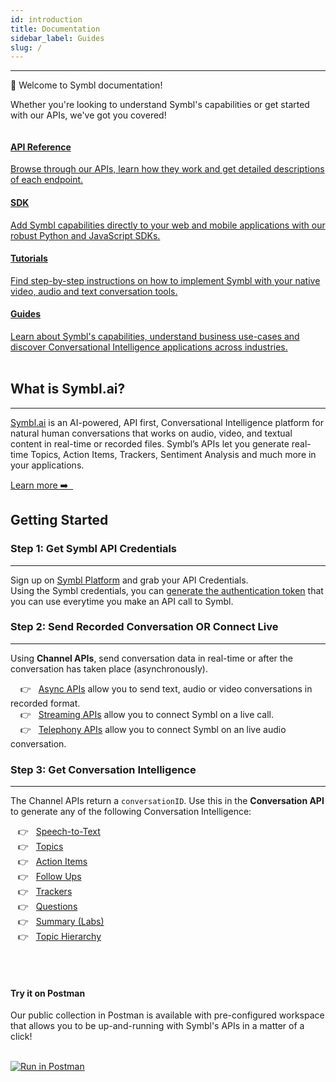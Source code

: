 ```yaml
---
id: introduction
title: Documentation
sidebar_label: Guides
slug: /
---
```

---

👋 Welcome to Symbl documentation! 

Whether you're looking to understand Symbl's capabilities or get started with 
our APIs, we've got you covered!

<div class="row">
  <div class="column">
    <div class="card"><a href="/docs/api-reference/getting-started"><h4>API Reference</h4>Browse through our APIs, learn how they work and get detailed descriptions of each endpoint.</a></div>
  </div>
  <div class="column">
    <div class="card"><a href="/docs/sdk-intro"><h4>SDK</h4>Add Symbl capabilities directly to your web and mobile applications with our robust Python and JavaScript SDKs. </a>
  </div>
  </div>
  <div class="column">
    <div class="card"><a href="/docs/tutorials"><h4>Tutorials</h4>Find step-by-step instructions on how to implement Symbl with your native video, audio and text conversation tools. </a></div>
  </div>
  <div class="column">
    <div class="card"><a href="/"><h4>Guides</h4>Learn about Symbl's capabilities, understand business use-cases and discover Conversational Intelligence applications across industries.</a></div>
  </div>
</div>
<br/>

## What is Symbl.ai?
---

[Symbl.ai](https://symbl.ai/) is an AI-powered, API first, Conversational Intelligence platform for natural human conversations that works on audio, video, and textual content in real-time or recorded files. Symbl’s APIs let you generate real-time Topics, Action Items, Trackers, Sentiment Analysis and much more in your applications.

<div><a href="/docs/what-is-symbl">Learn more ➡️ &nbsp;</a></div>

## Getting Started 
### Step 1: Get Symbl API Credentials
---

Sign up on [Symbl Platform](https://platform.symbl.ai/#/login) and grab your API Credentials. <br/>
Using the Symbl credentials, you can [generate the authentication token](/docs/developer-tools/authentication) that you can use everytime you make an API call to Symbl. 
&nbsp;

### Step 2: Send Recorded Conversation OR Connect Live
---

Using **Channel APIs**, send conversation data in real-time or after the conversation has taken place (asynchronously). 

 &nbsp; &nbsp; 👉 &nbsp; [Async APIs](/docs/async-api/introduction) allow you to send text, audio or video conversations in recorded format. <br/>
&nbsp; &nbsp; 👉 &nbsp; [Streaming APIs](/docs/getting-started-with-streaming-api) allow you to connect Symbl on a live call.<br/>
&nbsp; &nbsp; 👉 &nbsp; [Telephony APIs](/docs/telephony/introduction) allow you to connect Symbl on an live audio conversation.<br/>

### Step 3: Get Conversation Intelligence
---

The Channel APIs return a `conversationID`. Use this in the **Conversation API** to generate any of the following Conversation Intelligence:

&nbsp; &nbsp;👉 &nbsp; [Speech-to-Text](/docs/concepts/speech-to-text)<br/>
&nbsp; &nbsp;👉 &nbsp; [Topics](/docs/concepts/topics) <br/>
&nbsp; &nbsp;👉 &nbsp; [Action Items](/docs/concepts/action-items)<br/>
&nbsp; &nbsp;👉 &nbsp; [Follow Ups](/docs/concepts/follow-ups)<br/>
&nbsp; &nbsp;👉 &nbsp; [Trackers](/docs/concepts/trackers)<br/>
&nbsp; &nbsp;👉 &nbsp; [Questions](/docs/getting-started-with-async-api)<br/>
&nbsp; &nbsp;👉 &nbsp; [Summary (Labs)](/docs/concepts/summarization)<br/>
&nbsp; &nbsp;👉 &nbsp; [Topic Hierarchy](/docs/concepts/topic-hierarchy)<br/>
<br/>

<div class="row">
  <div class="column">
    <div class="card2"> <h4><br/>Try it on Postman</h4> Our public collection in Postman is available with pre-configured workspace that allows you to be up-and-running with Symbl's APIs in a matter of a click!<br/>
<br/>

[![Run in Postman](https://run.pstmn.io/button.svg)](https://god.gw.postman.com/run-collection/13497402-108cafc3-da45-4b00-97fe-4819894f58bb?action=collection%2Ffork&collection-url=entityId%3D13497402-108cafc3-da45-4b00-97fe-4819894f58bb%26entityType%3Dcollection%26workspaceId%3D5f563cfe-42ef-4344-a98a-eae13183fb7c)

   </div>
  </div>
  </div>


